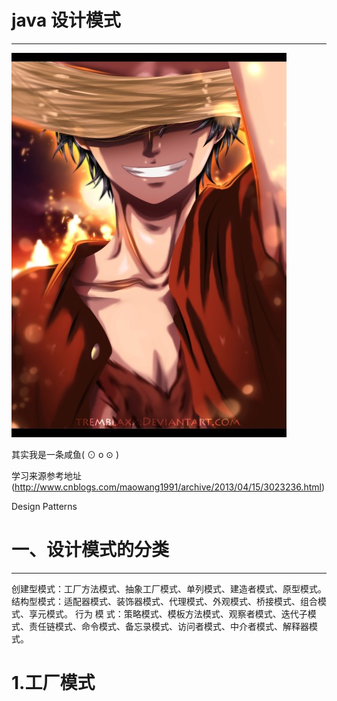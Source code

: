 # java 设计模式

-----------------------------------------------------------------------------------------------------

![image](https://github.com/isoot/JavaCodeDesignMode/blob/master/java%E8%AE%BE%E8%AE%A1%E6%A8%A1%E5%BC%8F/picture/d63049eb1e3022afb95baee96a3b414d.jpeg)

其实我是一条咸鱼( ⊙ o ⊙ )  

学习来源参考地址(http://www.cnblogs.com/maowang1991/archive/2013/04/15/3023236.html)

Design Patterns

# 一、设计模式的分类
-----------------------------------------------------------------------------------------
创建型模式：工厂方法模式、抽象工厂模式、单列模式、建造者模式、原型模式。
结构型模式：适配器模式、装饰器模式、代理模式、外观模式、桥接模式、组合模式、享元模式。
行为 模 式：策略模式、模板方法模式、观察者模式、迭代子模式、责任链模式、命令模式、备忘录模式、访问者模式、中介者模式、解释器模式。

# 1.工厂模式
